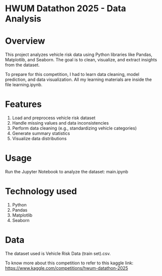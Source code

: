 # HWUM Datathon 2025 - Data Analysis

# Overview

This project analyzes vehicle risk data using Python libraries like Pandas, Matplotlib, and Seaborn. The goal is to clean, visualize, and extract insights from the dataset.

To prepare for this competition, I had to learn data cleaning, model prediction, and data visualization. All my learning materials are inside the file learning.ipynb.

# Features

1. Load and preprocess vehicle risk dataset
2. Handle missing values and data inconsistencies
3. Perform data cleaning (e.g., standardizing vehicle categories)
4. Generate summary statistics
5. Visualize data distributions

# Usage

Run the Jupyter Notebook to analyze the dataset: main.ipynb

# Technology used
1. Python 
2. Pandas
3. Matplotlib
4. Seaborn

# Data

The dataset used is Vehicle Risk Data (train set).csv.

To know more about this competition to refer to this kaggle link:
https://www.kaggle.com/competitions/hwum-datathon-2025
